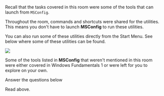 Recall that the tasks covered in this room were some of the tools that can launch from `MSConfig`. 

Throughout the room, commands and shortcuts were shared for the utilities. This means you don't have to launch **MSConfig** to run these utilities. 

You can also run some of these utilities directly from the Start Menu. See below where some of these utilities can be found.

![](https://assets.tryhackme.com/additional/win-fun2/start-menu.png)  

Some of the tools listed in **MSConfig** that weren't mentioned in this room were either covered in Windows Fundamentals 1 or were left for you to explore on your own.   

Answer the questions below

Read above.
